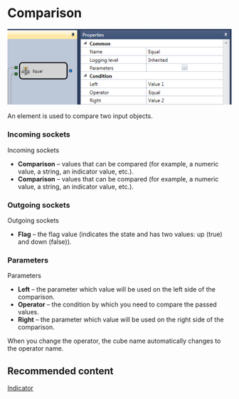 # Comparison

![Designer Comparison 00](../images/Designer_Comparison_00.png)

An element is used to compare two input objects.

### Incoming sockets

Incoming sockets

- **Comparison** – values that can be compared (for example, a numeric value, a string, an indicator value, etc.).
- **Comparison** – values that can be compared (for example, a numeric value, a string, an indicator value, etc.).

### Outgoing sockets

Outgoing sockets

- **Flag** – the flag value (indicates the state and has two values: up (true) and down (false)).

### Parameters

Parameters

- **Left** – the parameter which value will be used on the left side of the comparison.
- **Operator** – the condition by which you need to compare the passed values.
- **Right** – the parameter which value will be used on the right side of the comparison.

When you change the operator, the cube name automatically changes to the operator name.

## Recommended content

[Indicator](Designer_Indicator.md)
